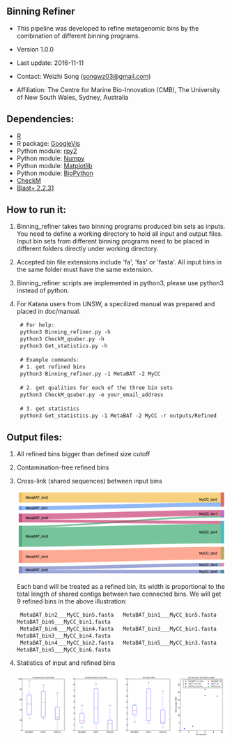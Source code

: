 Binning Refiner
---

+ This pipeline was developed to refine metagenomic bins by the combination of different binning programs.


+ Version 1.0.0
+ Last update: 2016-11-11


+ Contact: Weizhi Song (songwz03@gmail.com)

+ Affiliation: The Centre for Marine Bio-Innovation (CMB), The University of New South Wales, Sydney, Australia

Dependencies:
---

+ [R](https://www.r-project.org)
+ R package: [GoogleVis](https://github.com/mages/googleVis#googlevis)
+ Python module: [rpy2](http://rpy2.bitbucket.org)
+ Python module: [Numpy](http://www.numpy.org)
+ Python module: [Matplotlib](http://matplotlib.org)
+ Python module: [BioPython](https://github.com/biopython/biopython.github.io/)
+ [CheckM](http://ecogenomics.github.io/CheckM/)
+ [Blast+ 2.2.31](http://www.ncbi.nlm.nih.gov/news/06-16-2015-blast-plus-update/)

How to run it:
---

1. Binning_refiner takes two binning programs produced bin sets as inputs. You need to define a working directory to
hold all input and output files. Input bin sets from different binning programs need to be placed in different folders
directly under working directory.

1. Accepted bin file extensions include 'fa', 'fas' or 'fasta'. All input bins in the same folder must have the same extension.

1. Binning_refiner scripts are implemented in python3, please use python3 instead of python.

1. For Katana users from UNSW, a specilized manual was prepared and placed in doc/manual.


        # For help:
        python3 Binning_refiner.py -h
        python3 CheckM_qsuber.py -h
        python3 Get_statistics.py -h

        # Example commands:
        # 1. get refined bins
        python3 Binning_refiner.py -1 MetaBAT -2 MyCC

        # 2. get qualities for each of the three bin sets
        python3 CheckM_qsuber.py -e your_email_address

        # 3. get statistics
        python3 Get_statistics.py -1 MetaBAT -2 MyCC -r outputs/Refined

Output files:
---

1. All refined bins bigger than defined size cutoff

1. Contamination-free refined bins

1. Cross-link (shared sequences) between input bins

    ![Sankey_plot](doc/images/sankey_plot.jpg)

    Each band will be treated as a refined bin, its width is proportional to the total length of shared contigs between
    two connected bins. We will get 9 refined bins in the above illustration:

        MetaBAT_bin2___MyCC_bin5.fasta   MetaBAT_bin1___MyCC_bin5.fasta   MetaBAT_bin6___MyCC_bin1.fasta
        MetaBAT_bin6___MyCC_bin4.fasta   MetaBAT_bin3___MyCC_bin1.fasta   MetaBAT_bin3___MyCC_bin4.fasta
        MetaBAT_bin4___MyCC_bin2.fasta   MetaBAT_bin5___MyCC_bin3.fasta   MetaBAT_bin5___MyCC_bin6.fasta

1. Statistics of input and refined bins

    ![Statistics](doc/images/statistics.png)
